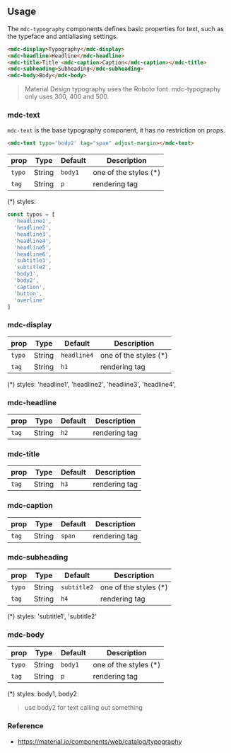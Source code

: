 ## Usage

The `mdc-typography` components defines basic properties for text, such as the
typeface and antialiasing settings.

```html
<mdc-display>Typography</mdc-display>
<mdc-headline>Headline</mdc-headline>
<mdc-title>Title <mdc-caption>Caption</mdc-caption></mdc-title>
<mdc-subheading>Subheading</mdc-subheading>
<mdc-body>Body</mdc-body>
```

> Material Design typography uses the Roboto font. mdc-typography only uses
> 300, 400 and 500.

### mdc-text

`mdc-text` is the base typography component, it has no restriction on props.

```html
<mdc-text typo='body2' tag="span" adjust-margin></mdc-text>
```

| prop   | Type   | Default | Description            |
| ------ | ------ | ------- | ---------------------- |
| `typo` | String | `body1` | one of the styles (\*) |
| `tag`  | String | `p`     | rendering tag          |

(\*) styles:

```javascript
const typos = [
  'headline1',
  'headline2',
  'headline3',
  'headline4',
  'headline5',
  'headline6',
  'subtitle1',
  'subtitle2',
  'body1',
  'body2',
  'caption',
  'button',
  'overline'
]
```

### mdc-display

| prop   | Type   | Default     | Description            |
| ------ | ------ | ----------- | ---------------------- |
| `typo` | String | `headline4` | one of the styles (\*) |
| `tag`  | String | `h1`        | rendering tag          |

(\*) styles: 'headline1', 'headline2', 'headline3', 'headline4',

### mdc-headline

| prop  | Type   | Default | Description   |
| ----- | ------ | ------- | ------------- |
| `tag` | String | `h2`    | rendering tag |

### mdc-title

| prop  | Type   | Default | Description   |
| ----- | ------ | ------- | ------------- |
| `tag` | String | `h3`    | rendering tag |

### mdc-caption

| prop  | Type   | Default | Description   |
| ----- | ------ | ------- | ------------- |
| `tag` | String | `span`  | rendering tag |

### mdc-subheading

| prop   | Type   | Default     | Description            |
| ------ | ------ | ----------- | ---------------------- |
| `typo` | String | `subtitle2` | one of the styles (\*) |
| `tag`  | String | `h4`        | rendering tag          |

(\*) styles: 'subtitle1', 'subtitle2'

### mdc-body

| prop   | Type   | Default | Description            |
| ------ | ------ | ------- | ---------------------- |
| `typo` | String | `body1` | one of the styles (\*) |
| `tag`  | String | `p`     | rendering tag          |

(\*) styles: body1, body2

> use body2 for text calling out something

### Reference

* <https://material.io/components/web/catalog/typography>
